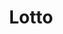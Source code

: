 ---
title: Lotto
date: 
draft: false

# descripcion
description : Aros pasantes colgantes en plata 925 y cristal microcubic. Línea premium.

materials: Plata 925

color: 

dimensions: Largo 3,50 cm x 2,20 cm 

code: 01-01-1165

type: "Aros"

categories: []

price: $14.010,00

price_eftvo: $11.910,00

# Images
# first image will be shown in the product page
images:
  # - image: "images/path_to_image"
  # La ubicacion de las imagenes es imagenes/Aros/Aros.Colgantes/01-01-1165-lotto
  - image: "./images/aros/colgantes/01-01-1165-lotto_a.jpg"
  - image: "./images/aros/colgantes/01-01-1165-lotto_b.jpg"
---